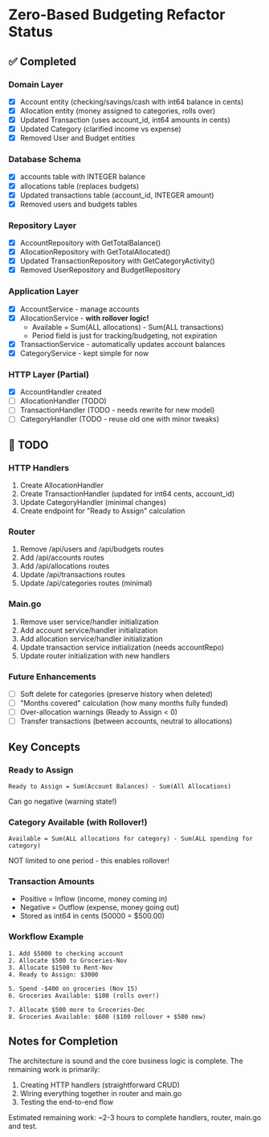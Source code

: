# Zero-Based Budgeting Refactor Status

## ✅ Completed

### Domain Layer
- [x] Account entity (checking/savings/cash with int64 balance in cents)
- [x] Allocation entity (money assigned to categories, rolls over)
- [x] Updated Transaction (uses account_id, int64 amounts in cents)
- [x] Updated Category (clarified income vs expense)
- [x] Removed User and Budget entities

### Database Schema
- [x] accounts table with INTEGER balance
- [x] allocations table (replaces budgets)
- [x] Updated transactions table (account_id, INTEGER amount)
- [x] Removed users and budgets tables

### Repository Layer
- [x] AccountRepository with GetTotalBalance()
- [x] AllocationRepository with GetTotalAllocated()
- [x] Updated TransactionRepository with GetCategoryActivity()
- [x] Removed UserRepository and BudgetRepository

### Application Layer
- [x] AccountService - manage accounts
- [x] AllocationService - **with rollover logic!**
  - Available = Sum(ALL allocations) - Sum(ALL transactions)
  - Period field is just for tracking/budgeting, not expiration
- [x] TransactionService - automatically updates account balances
- [x] CategoryService - kept simple for now

### HTTP Layer (Partial)
- [x] AccountHandler created
- [ ] AllocationHandler (TODO)
- [ ] TransactionHandler (TODO - needs rewrite for new model)
- [ ] CategoryHandler (TODO - reuse old one with minor tweaks)

## 🚧 TODO

### HTTP Handlers
1. Create AllocationHandler
2. Create TransactionHandler (updated for int64 cents, account_id)
3. Update CategoryHandler (minimal changes)
4. Create endpoint for "Ready to Assign" calculation

### Router
1. Remove /api/users and /api/budgets routes
2. Add /api/accounts routes
3. Add /api/allocations routes
4. Update /api/transactions routes
5. Update /api/categories routes (minimal)

### Main.go
1. Remove user service/handler initialization
2. Add account service/handler initialization
3. Add allocation service/handler initialization
4. Update transaction service initialization (needs accountRepo)
5. Update router initialization with new handlers

### Future Enhancements
- [ ] Soft delete for categories (preserve history when deleted)
- [ ] "Months covered" calculation (how many months fully funded)
- [ ] Over-allocation warnings (Ready to Assign < 0)
- [ ] Transfer transactions (between accounts, neutral to allocations)

## Key Concepts

### Ready to Assign
```
Ready to Assign = Sum(Account Balances) - Sum(All Allocations)
```
Can go negative (warning state!)

### Category Available (with Rollover!)
```
Available = Sum(ALL allocations for category) - Sum(ALL spending for category)
```
NOT limited to one period - this enables rollover!

### Transaction Amounts
- Positive = Inflow (income, money coming in)
- Negative = Outflow (expense, money going out)
- Stored as int64 in cents (50000 = $500.00)

### Workflow Example
```
1. Add $5000 to checking account
2. Allocate $500 to Groceries-Nov
3. Allocate $1500 to Rent-Nov
4. Ready to Assign: $3000

5. Spend -$400 on groceries (Nov 15)
6. Groceries Available: $100 (rolls over!)

7. Allocate $500 more to Groceries-Dec
8. Groceries Available: $600 ($100 rollover + $500 new)
```

## Notes for Completion

The architecture is sound and the core business logic is complete. The remaining work is primarily:
1. Creating HTTP handlers (straightforward CRUD)
2. Wiring everything together in router and main.go
3. Testing the end-to-end flow

Estimated remaining work: ~2-3 hours to complete handlers, router, main.go and test.
